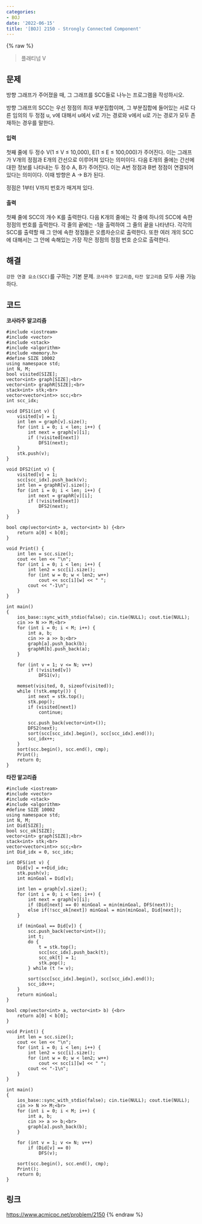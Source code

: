 ```yaml
---
categories:
- BOJ
date: '2022-06-15'
title: '[BOJ] 2150 - Strongly Connected Component'
---
```


{% raw %}
> 플래티넘 V<br>

## 문제
방향 그래프가 주어졌을 때, 그 그래프를 SCC들로 나누는 프로그램을 작성하시오.

방향 그래프의 SCC는 우선 정점의 최대 부분집합이며, 그 부분집합에 들어있는 서로 다른 임의의 두 정점 u, v에 대해서 u에서 v로 가는 경로와 v에서 u로 가는 경로가 모두 존재하는 경우를 말한다.

#### 입력
첫째 줄에 두 정수 V(1 ≤ V ≤ 10,000), E(1 ≤ E ≤ 100,000)가 주어진다. 이는 그래프가 V개의 정점과 E개의 간선으로 이루어져 있다는 의미이다. 다음 E개의 줄에는 간선에 대한 정보를 나타내는 두 정수 A, B가 주어진다. 이는 A번 정점과 B번 정점이 연결되어 있다는 의미이다. 이때 방향은 A → B가 된다.

정점은 1부터 V까지 번호가 매겨져 있다.

#### 출력
첫째 줄에 SCC의 개수 K를 출력한다. 다음 K개의 줄에는 각 줄에 하나의 SCC에 속한 정점의 번호를 출력한다. 각 줄의 끝에는 -1을 출력하여 그 줄의 끝을 나타낸다. 각각의 SCC를 출력할 때 그 안에 속한 정점들은 오름차순으로 출력한다. 또한 여러 개의 SCC에 대해서는 그 안에 속해있는 가장 작은 정점의 정점 번호 순으로 출력한다.

## 해결
`강한 연결 요소(SCC)`를 구하는 기본 문제. `코사라주 알고리즘`, `타잔 알고리즘` 모두 사용 가능하다.

## 코드
**코사라주 알고리즘**
```
#include <iostream>
#include <vector>
#include <stack>
#include <algorithm>
#include <memory.h>
#define SIZE 10002
using namespace std;
int N, M;
bool visited[SIZE];
vector<int> graph[SIZE];<br>
vector<int> graphR[SIZE];<br>
stack<int> stk;<br>
vector<vector<int>> scc;<br>
int scc_idx;

void DFS1(int v) {
	visited[v] = 1;
	int len = graph[v].size();
	for (int i = 0; i < len; i++) {
		int next = graph[v][i];
		if (!visited[next])
			DFS1(next);
	}
	stk.push(v);
}

void DFS2(int v) {
	visited[v] = 1;
	scc[scc_idx].push_back(v);
	int len = graphR[v].size();
	for (int i = 0; i < len; i++) {
		int next = graphR[v][i];
		if (!visited[next])
			DFS2(next);
	}
}

bool cmp(vector<int> a, vector<int> b) {<br>
	return a[0] < b[0];
}

void Print() {
	int len = scc.size();
	cout << len << "\n";
	for (int i = 0; i < len; i++) {
		int len2 = scc[i].size();
		for (int w = 0; w < len2; w++)
			cout << scc[i][w] << " ";
		cout << "-1\n";
	}
}

int main()
{
	ios_base::sync_with_stdio(false); cin.tie(NULL); cout.tie(NULL);
	cin >> N >> M;<br>
	for (int i = 0; i < M; i++) {
		int a, b;
		cin >> a >> b;<br>
		graph[a].push_back(b);
		graphR[b].push_back(a);
	}

	for (int v = 1; v <= N; v++)
		if (!visited[v])
			DFS1(v);
	
	memset(visited, 0, sizeof(visited));
	while (!stk.empty()) {
		int next = stk.top();
		stk.pop();
		if (visited[next])
			continue;
		
		scc.push_back(vector<int>());
		DFS2(next); 
		sort(scc[scc_idx].begin(), scc[scc_idx].end());
		scc_idx++;
	}
	sort(scc.begin(), scc.end(), cmp);
	Print();
	return 0;
}
```

**타잔 알고리즘**
```
#include <iostream>
#include <vector>
#include <stack>
#include <algorithm>
#define SIZE 10002
using namespace std;
int N, M;
int Did[SIZE];
bool scc_ok[SIZE];
vector<int> graph[SIZE];<br>
stack<int> stk;<br>
vector<vector<int>> scc;<br>
int Did_idx = 0, scc_idx;

int DFS(int v) {
	Did[v] = ++Did_idx;
	stk.push(v);
	int minGoal = Did[v];

	int len = graph[v].size();
	for (int i = 0; i < len; i++) {
		int next = graph[v][i];
		if (Did[next] == 0) minGoal = min(minGoal, DFS(next));
		else if(!scc_ok[next]) minGoal = min(minGoal, Did[next]);
	}

	if (minGoal == Did[v]) {
		scc.push_back(vector<int>());
		int t;
		do {
			t = stk.top();
			scc[scc_idx].push_back(t);
			scc_ok[t] = 1;
			stk.pop();
		} while (t != v);
		
		sort(scc[scc_idx].begin(), scc[scc_idx].end());
		scc_idx++;
	}
	return minGoal;
}

bool cmp(vector<int> a, vector<int> b) {<br>
	return a[0] < b[0];
}

void Print() {
	int len = scc.size();
	cout << len << "\n";
	for (int i = 0; i < len; i++) {
		int len2 = scc[i].size();
		for (int w = 0; w < len2; w++)
			cout << scc[i][w] << " ";
		cout << "-1\n";
	}
}

int main()
{
	ios_base::sync_with_stdio(false); cin.tie(NULL); cout.tie(NULL);
	cin >> N >> M;<br>
	for (int i = 0; i < M; i++) {
		int a, b;
		cin >> a >> b;<br>
		graph[a].push_back(b);
	}

	for (int v = 1; v <= N; v++)
		if (Did[v] == 0)
			DFS(v);

	sort(scc.begin(), scc.end(), cmp);
	Print();
	return 0;
}
```

## 링크
https://www.acmicpc.net/problem/2150
{% endraw %}